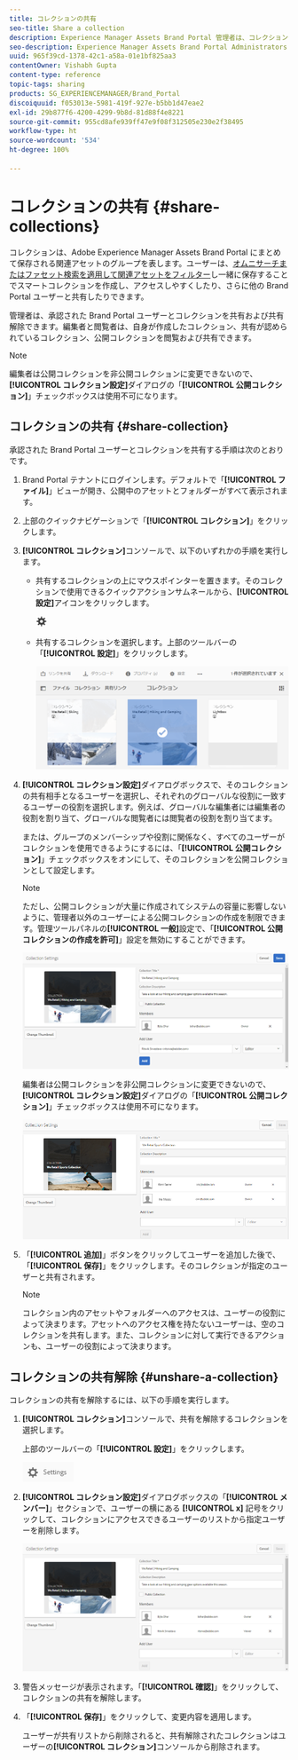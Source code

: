 ```yaml
---
title: コレクションの共有
seo-title: Share a collection
description: Experience Manager Assets Brand Portal 管理者は、コレクションやスマートコレクションを承認済みユーザーと共有したり、共有を解除したりできます。編集者は、自身が作成したコレクションおよび共有が認められているコレクションと公開コレクションのみを閲覧、共有できます。
seo-description: Experience Manager Assets Brand Portal Administrators can share and unshare a collection or a smart collection with authorized users. Editors can view and share only the collections created by them, shared with them, and public collections.
uuid: 965f39cd-1378-42c1-a58a-01e1bf825aa3
contentOwner: Vishabh Gupta
content-type: reference
topic-tags: sharing
products: SG_EXPERIENCEMANAGER/Brand_Portal
discoiquuid: f053013e-5981-419f-927e-b5bb1d47eae2
exl-id: 29b877f6-4200-4299-9b8d-81d88f4e8221
source-git-commit: 955cd8afe939ff47e9f08f312505e230e2f38495
workflow-type: ht
source-wordcount: '534'
ht-degree: 100%

---
```


# コレクションの共有 {#share-collections}

コレクションは、Adobe Experience Manager Assets Brand Portal にまとめて保存される関連アセットのグループを表します。ユーザーは、[オムニサーチまたはファセット検索を適用して関連アセットをフィルター](brand-portal-searching.md)し一緒に保存することでスマートコレクションを作成し、アクセスしやすくしたり、さらに他の Brand Portal ユーザーと共有したりできます。

管理者は、承認された Brand Portal ユーザーとコレクションを共有および共有解除できます。編集者と閲覧者は、自身が作成したコレクション、共有が認められているコレクション、公開コレクションを閲覧および共有できます。

>[!NOTE]
>
>編集者は公開コレクションを非公開コレクションに変更できないので、**[!UICONTROL コレクション設定]**&#x200B;ダイアログの「**[!UICONTROL 公開コレクション]**」チェックボックスは使用不可になります。

## コレクションの共有 {#share-collection}

承認された Brand Portal ユーザーとコレクションを共有する手順は次のとおりです。

1. Brand Portal テナントにログインします。デフォルトで「**[!UICONTROL ファイル]**」ビューが開き、公開中のアセットとフォルダーがすべて表示されます。

1. 上部のクイックナビゲーションで「**[!UICONTROL コレクション]**」をクリックします。

1. **[!UICONTROL コレクション]**&#x200B;コンソールで、以下のいずれかの手順を実行します。

   * 共有するコレクションの上にマウスポインターを置きます。そのコレクションで使用できるクイックアクションサムネールから、**[!UICONTROL 設定]**&#x200B;アイコンをクリックします。

      ![](assets/settings-icon.png)

   * 共有するコレクションを選択します。上部のツールバーの「**[!UICONTROL 設定]**」をクリックします。

      ![](assets/collection-console.png)

1. **[!UICONTROL コレクション設定]**&#x200B;ダイアログボックスで、そのコレクションの共有相手となるユーザーを選択し、それぞれのグローバルな役割に一致するユーザーの役割を選択します。例えば、グローバルな編集者には編集者の役割を割り当て、グローバルな閲覧者には閲覧者の役割を割り当てます。

   または、グループのメンバーシップや役割に関係なく、すべてのユーザーがコレクションを使用できるようにするには、「**[!UICONTROL 公開コレクション]**」チェックボックスをオンにして、そのコレクションを公開コレクションとして設定します。

   >[!NOTE]
   >
   >ただし、公開コレクションが大量に作成されてシステムの容量に影響しないように、管理者以外のユーザーによる公開コレクションの作成を制限できます。管理ツールパネルの&#x200B;**[!UICONTROL 一般]**&#x200B;設定で、「**[!UICONTROL 公開コレクションの作成を許可]**」設定を無効にすることができます。

   ![](assets/collection_sharingadduser.png)

   編集者は公開コレクションを非公開コレクションに変更できないので、**[!UICONTROL コレクション設定]**&#x200B;ダイアログの「**[!UICONTROL 公開コレクション]**」チェックボックスは使用不可になります。

   ![](assets/collection-setting-editor.png)

1. 「**[!UICONTROL 追加]**」ボタンをクリックしてユーザーを追加した後で、「**[!UICONTROL 保存]**」をクリックします。そのコレクションが指定のユーザーと共有されます。

   >[!NOTE]
   >
   >コレクション内のアセットやフォルダーへのアクセスは、ユーザーの役割によって決まります。アセットへのアクセス権を持たないユーザーは、空のコレクションを共有します。また、コレクションに対して実行できるアクションも、ユーザーの役割によって決まります。

## コレクションの共有解除 {#unshare-a-collection}

コレクションの共有を解除するには、以下の手順を実行します。

1. **[!UICONTROL コレクション]**&#x200B;コンソールで、共有を解除するコレクションを選択します。

   上部のツールバーの「**[!UICONTROL 設定]**」をクリックします。

   ![](assets/collection_settings.png)

1. **[!UICONTROL コレクション設定]**&#x200B;ダイアログボックスの「**[!UICONTROL メンバー]**」セクションで、ユーザーの横にある **[!UICONTROL x]** 記号をクリックして、コレクションにアクセスできるユーザーのリストから指定ユーザーを削除します。

   ![](assets/unshare_collection.png)

1. 警告メッセージが表示されます。「**[!UICONTROL 確認]**」をクリックして、コレクションの共有を解除します。

1. 「**[!UICONTROL 保存]**」をクリックして、変更内容を適用します。

   ユーザーが共有リストから削除されると、共有解除されたコレクションはユーザーの&#x200B;**[!UICONTROL コレクション]**&#x200B;コンソールから削除されます。

<!--
1. Click the overlay icon on the left, and choose **[!UICONTROL Navigation]**.

   ![](assets/contenttree-1.png)

1. From the siderail on the left, click **[!UICONTROL Collections]**.

   ![](assets/access_collections.png)

1. From the **[!UICONTROL Collections]** console, do one of the following:

    * Hover the pointer over the collection you want to share. From the quick action thumbnails available for the collection, click the **[!UICONTROL Settings]** icon.

   ![](assets/settings_thumbnail.png)

    * Select the collection you want to share. From the toolbar at the top, click **[!UICONTROL Settings]**.
    
   ![](assets/collection-sharing.png)

1. In the [!UICONTROL Collection Settings] dialog box, select the users or groups with whom you want to share the collection and select the role for a user or a group to match their global role. For example, assign the Editor role to a global editor, the Viewer role to a global viewer.

   Alternatively, to make the collection available to all users irrespective of their group membership and role, make it public by selecting the **[!UICONTROL Public Collection]** check-box.

   >[!NOTE]
   >
   >However, non-admin users can be restricted from creating public collections, to avoid having numerous public collections so that system space can be saved. Organizations can disable the **[!UICONTROL Allow public collections creation]** configuration from [!UICONTROL General] settings available in admin tools panel.

   ![](assets/collection_sharingadduser.png)

   Editors cannot change a public collection to a non-public collection and, therefore, do not have **[!UICONTROL Public Collection]** check-box available in **[!UICONTROL Collection Settings]** dialog.

   ![](assets/collection-setting-editor.png)

1. Select **[!UICONTROL Add]**, and then **[!UICONTROL Save]**. The collection is shared with the chosen users.

   >[!NOTE]
   >
   >A user's role governs access to the assets and folders inside a collection. If a user does not have access to assets, an empty collection is shared with the user. Also, a user's role governs the actions available for collections.

## Unshare a collection {#unshare-a-collection}

To unshare a previously shared collection, do the following:

1. From the **[!UICONTROL Collections]** console, select the collection you want to unshare.

   In the toolbar, click **[!UICONTROL Settings]**.

   ![](assets/collection_settings.png)

1. On the **[!UICONTROL Collection Settings]** dialog box, under **[!UICONTROL Members]**, click the **[!UICONTROL x]** symbol next to users or groups to remove them from the list of users you shared the collection with.

   ![](assets/unshare_collection.png)

1. In the warning message box, click **[!UICONTROL Confirm]** to confirm unshare.

   Click **[!UICONTROL Save]**.

1. Log in to Brand Portal with the credentials of the user you removed from the shared list. The collection is removed from the **[!UICONTROL Collections]** console.
-->
